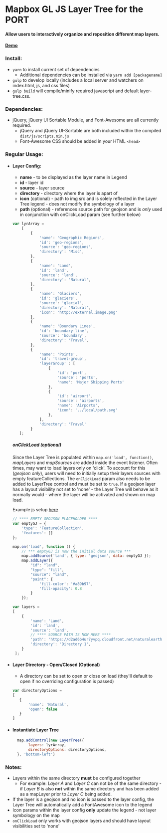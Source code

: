 # Mapbox GL JS Layer Tree for the PORT
#### Allow users to interactively organize and reposition different map layers.

#### [Demo](http://dev.gartrellgroup.com/layer-tree/)

### Install:
- `yarn` to install current set of dependencies
  - Additional dependencies can be installed via `yarn add [packagename]`
- `gulp` to develop locally (includes a local server and watchers on index.html, js, and css files)
- `gulp build` will compile/minify required javascript and default layer-tree.css.


### Dependencies:
- jQuery, jQuery UI Sortable Module, and Font-Awesome are all currently required.
  - jQuery and jQuery UI-Sortable are both included within the compiled `dist/js/scripts.min.js`
  - Font-Awesome CSS should be added in your HTML `<head>`

### Regular Usage:
- #### Layer Config:
    - **name** - to be displayed as the layer name in Legend
    - **id** - layer id
    - **source** - layer source
    - **directory** - directory where the layer is apart of
    - **icon** (optional) - path to img src and is solely reflected in the Layer Tree legend - does not modify the symbology of a layer
    - **path** (optional) - references source path for geojson and is *only* used in conjunction with onClickLoad param (see further below)

     ```javascript
    var lyrArray =
         [
             {
                 'name': 'Geographic Regions',
                 'id': 'geo-regions',
                 'source': 'geo-regions',
                 'directory': 'Misc',
             },
             {
                 'name': 'Land',
                 'id': 'land',
                 'source': 'land',
                 'directory': 'Natural',
             },
             {
                 'name': 'Glaciers',
                 'id': 'glaciers',
                 'source': 'glacial',
                 'directory': 'Natural',
                 'icon': 'http://external.image.png'
             },
             {
                 'name': 'Boundary Lines',
                 'id': 'boundary-line',
                 'source': 'boundary',
                 'directory': 'Travel',
             },
             {
                 'name': 'Points',
                 'id': 'travel-group',
                 'layerGroup' : [
                     {
                         'id': 'port',
                         'source': 'ports',
                         'name': 'Major Shipping Ports'
                     },
                     {
                         'id': 'airport',
                         'source': 'airports',
                         'name': 'Airports',
                         'icon': '../local/path.svg'
                     },
                 ],
                 'directory': 'Travel'
             }
        ];
     ```
     ##### onClickLoad (optional)
     Since the Layer Tree is populated within `map.on('load', function()`, *mapLayers* and *mapSources* are added inside the event listener. Often times, may want to load layers only on 'click'. To account for this (*geojson only*), users will need to initially setup their layers sources with empty featureCollections. The `onClickLoad` param also needs to be added to LayerTree control and must be set to `true`. If a geojson layer has a layout visibility not set to 'none' - the Layer Tree will behave as it normally would - where the layer will be activated and shown on map load. 
     
     Example js setup [here](https://github.com/TheGartrellGroup/Mapbox-GL-JS-Layer-Tree/blob/master/js/onClickLoad-example.js)

    ```javascript
    // **** EMPTY GEOJSON PLACEHOLDER ****
    var emptyGJ = {
        'type': 'FeatureCollection',
        'features': []
    };

    map.on('load', function () {
        // *** emptyGJ is now the initial data source ***
        map.addSource('land', { type: 'geojson', data: emptyGJ });
        map.addLayer({
            "id": "land",
            "type": "fill",
            "source": "land",
            "paint": {
                'fill-color': '#a89b97',
                'fill-opacity': 0.8
            }
        });

    var layers =
    [
        {
            'name': 'Land',
            'id': 'land',
            'source': 'land',
            // **** SOURCE PATH IS NOW HERE ****
            'path': 'https://d2ad6b4ur7yvpq.cloudfront.net/naturalearth-3.3.0/ne_50m_land.geojson',
            'directory': 'Directory 1',
        }
     ];
     ```
- #### Layer Directory - Open/Closed (Optional)
    - A directory can be set to open or close on load (they'll default to open if no overriding configuration is passed)
     ```javascript
    var directoryOptions =
    [
        {
            'name': 'Natural',
            'open': false
        }
    ]
    ```

- #### Instantiate Layer Tree
     ```javascript
       map.addControl(new LayerTree({
            layers: lyrArray,
            directoryOptions: directoryOptions,
       }, 'bottom-left')
    ```

### Notes:
 - Layers within the same directory **must** be configured together
    - For example: *Layer A* and *Layer C* can not be of the same directory - if *Layer B* is also **not** within the same directory and has been added as a mapLayer prior to *Layer C* being added.
-  If the layer is a geojson and no icon is passed to the layer config, the Layer Tree will automatically add a FontAwesome icon to the legend
 - Icon params within the layer config **only** update the legend - not layer symbology on the map
 - `onClickLoad` only works with geojson layers and should have layout visibilities set to 'none'
